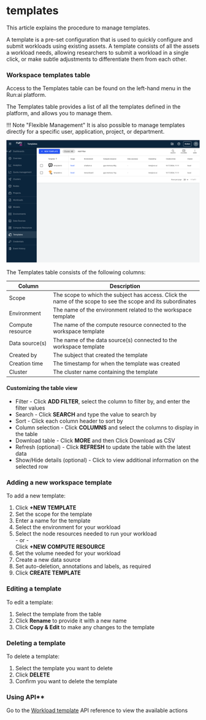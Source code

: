 # templates

This article explains the procedure to manage templates.

A template is a pre-set configuration that is used to quickly configure and submit workloads using existing assets. A template consists of all the assets a workload needs, allowing researchers to submit a workload in a single click, or make subtle adjustments to differentiate them from each other.

### Workspace templates table

Access to the Templates table can be found on the left-hand menu in the Run:ai platform.

The Templates table provides a list of all the templates defined in the platform, and allows you to manage them.

!!! Note "Flexible Management" It is also possible to manage templates directly for a specific user, application, project, or department.

![](../../workloads/assets/img/template-table.png)

The Templates table consists of the following columns:

| Column           | Description                                                                                                  |
| ---------------- | ------------------------------------------------------------------------------------------------------------ |
| Scope            | The scope to which the subject has access. Click the name of the scope to see the scope and its subordinates |
| Environment      | The name of the environment related to the workspace template                                                |
| Compute resource | The name of the compute resource connected to the workspace template                                         |
| Data source(s)   | The name of the data source(s) connected to the workspace template                                           |
| Created by       | The subject that created the template                                                                        |
| Creation time    | The timestamp for when the template was created                                                              |
| Cluster          | The cluster name containing the template                                                                     |

#### Customizing the table view

* Filter - Click **ADD FILTER**, select the column to filter by, and enter the filter values
* Search - Click **SEARCH** and type the value to search by
* Sort - Click each column header to sort by
* Column selection - Click **COLUMNS** and select the columns to display in the table
* Download table - Click **MORE** and then Click Download as CSV
* Refresh (optional) - Click **REFRESH** to update the table with the latest data
* Show/Hide details (optional) - Click to view additional information on the selected row

### Adding a new workspace template

To add a new template:

1. Click **+NEW TEMPLATE**
2. Set the scope for the template
3. Enter a name for the template
4. Select the environment for your workload
5. Select the node resources needed to run your workload\
   \- or -\
   Click **+NEW COMPUTE RESOURCE**
6. Set the volume needed for your workload
7. Create a new data source
8. Set auto-deletion, annotations and labels, as required
9. Click **CREATE TEMPLATE**

### Editing a template

To edit a template:

1. Select the template from the table
2. Click **Rename** to provide it with a new name
3. Click **Copy & Edit** to make any changes to the template

### Deleting a template

To delete a template:

1. Select the template you want to delete
2. Click **DELETE**
3. Confirm you want to delete the template

### Using API\*\*

Go to the [Workload template](https://app.run.ai/api/docs#tag/Template) API reference to view the available actions
